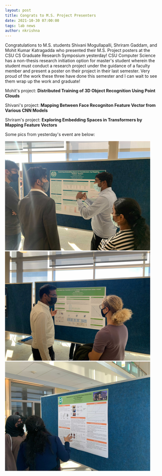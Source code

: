 ```yaml
---
layout: post
title: Congrats to M.S. Project Presenters
date: 2021-10-30 07:00:00
tags: lab news
author: nkrishna
---
```


Congratulations to M.S. students Shivani Mogullapalli, Shriram Gaddam, and Mohit Kumar Katragadda who presented their M.S. Project posters at the CSU CS Graduate Research Symposium yesterday!  CSU Computer Science has a non-thesis research initiation option for master's student wherein the student must conduct a research project under the guidance of a faculty member and present a poster on their project in their last semester.  Very proud of the work these three have done this semester and I can wait to see them wrap up the work and graduate!

Mohit's project: **Distributed Training of 3D Object Recognition Using Point Clouds**

Shivani's project: **Mapping Between Face Recogniton Feature Vector from Various CNN Models**

Shriram's project: **Exploring Embedding Spaces in Transformers by Mapping Feature Vectors**

Some pics from yesterday's event are below:

<img src="../assets/images/fall21/poster-shriram.jpg" width=480><img src="assets/images/fall21/poster-mohit.jpg" width=480><img src="assets/images/fall21/poster-shivani.jpg" width=480>
